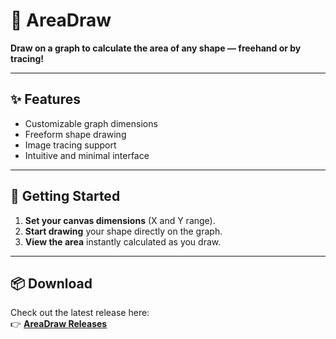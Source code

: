 # 🧮 AreaDraw

**Draw on a graph to calculate the area of any shape — freehand or by tracing!**

---

## ✨ Features

- Customizable graph dimensions  
- Freeform shape drawing  
- Image tracing support  
- Intuitive and minimal interface  

---

## 🚀 Getting Started

1. **Set your canvas dimensions** (X and Y range).  
2. **Start drawing** your shape directly on the graph.  
3. **View the area** instantly calculated as you draw.

---

## 📦 Download

Check out the latest release here:  
👉 [**AreaDraw Releases**](https://github.com/jroo3121/AreaDraw/releases)

